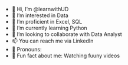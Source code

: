 - 💞️ Hi, I’m @learnwithUD
- 💞️ I’m interested in Data
- 🌱 I’m proficient in Excel, SQL
- 🌱 I’m currently learning Python
- 💞️ I’m looking to collaborate with Data Analyst
- 📫 You can reach me via LinkedIn
- 💞️ Pronouns:
- 💞️ Fun fact about me: Watching fuuny videos

<!---
learnwithUD/learnwithUD is a ✨ special ✨ repository because its `README.md` (this file) appears on your GitHub profile.
You can click the Preview link to take a look at your changes.
--->
